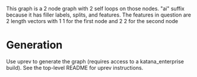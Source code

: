 This graph is a 2 node graph with 2 self loops on those nodes. "ai"
suffix because it has filler labels, splits, and features.
The features in question are 2 length vectors with 1 1 for the first node
and 2 2 for the second node

# Generation

Use uprev to generate the graph (requires access to a katana_enterprise build). See the
top-level README for uprev instructions.
